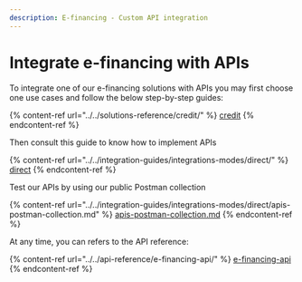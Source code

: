 ```yaml
---
description: E-financing - Custom API integration
---
```


# Integrate e-financing with APIs

To integrate one of our e-financing solutions with APIs you may first choose one use cases and follow the below step-by-step guides:  &#x20;

{% content-ref url="../../solutions-reference/credit/" %}
[credit](../../solutions-reference/credit/)
{% endcontent-ref %}

Then consult this guide to know how to implement APIs

{% content-ref url="../../integration-guides/integrations-modes/direct/" %}
[direct](../../integration-guides/integrations-modes/direct/)
{% endcontent-ref %}

Test our APIs by using our public Postman collection

{% content-ref url="../../integration-guides/integrations-modes/direct/apis-postman-collection.md" %}
[apis-postman-collection.md](../../integration-guides/integrations-modes/direct/apis-postman-collection.md)
{% endcontent-ref %}

At any time, you can refers to the API reference:&#x20;

{% content-ref url="../../api-reference/e-financing-api/" %}
[e-financing-api](../../api-reference/e-financing-api/)
{% endcontent-ref %}
